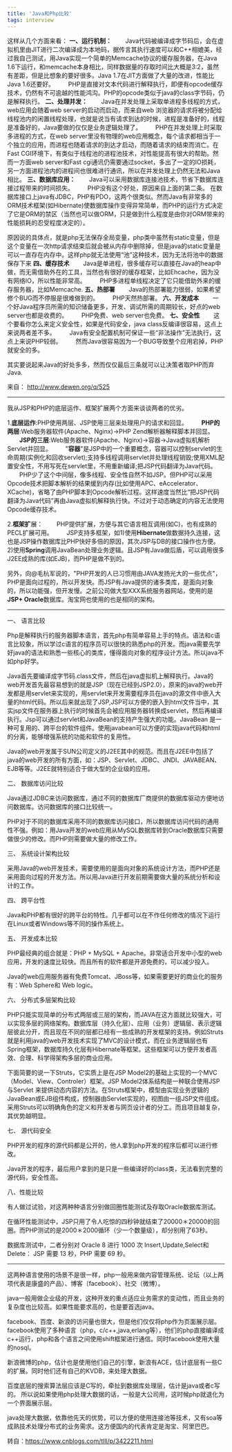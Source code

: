 ```yaml
---
title: 'Java和Php比较'
tags: interview
---
```










这样从几个方面来看：
**一、运行机制：**
　　Java代码被编译成字节码后，会在虚拟机里由JIT进行二次编译成为本地码，据传言其执行速度可以和C++相媲美，经过我自己测试，用Java实现一个简单的Memcache协议的缓存服务器，在Java 1.6下运行，和memcache本身相比，同样数据量的存取时间比大概是3:2，虽然有差距，但是比想象的要好很多。Java 1.7在JIT方面做了大量的改进，性能比Java 1.6还要好。
　　PHP是直接对文本代码进行解释执行，即便有opcode缓存技术，仍然有不可逾越的性能鸿沟。PHP的opcode类似于java的class字节码，仍是解释执行。
**二、处理并发：**
　　Java在并发处理上采取单进程多线程的方式，web应用会随着web server的启动而启动，而来自web 浏览器的请求将被分配给线程池内的闲置线程处理，也就是说当有请求到达的时候，进程是准备好的，线程是准备好的，Java要做的仅仅是业务逻辑处理了。
　　PHP在并发处理上时采取多进程的方式，在web server里没有物理的web应用概念，每个请求都相当于一个独立的应用，而进程也随着请求的到达才启动，而随着请求的结束而消亡。在Fast CGI环境下，有类似于线程池的进程池技术，对性能提高有很大的帮助。然而一方面web server和Fast cgi通讯仍需要通过socket，多出了一定的IO损耗，另一方面进程池内的进程间也很难进行通讯，所以在并发处理上仍然无法和Java相比。
**三、数据库应用：**
　　Java可以采用数据库连接池技术，节省下数据库连接过程带来的时间损失。
　　PHP没有这个好处，原因来自上面的第二条。
在数据库接口上java有JDBC，PHP有PDO，这两个很类似。然而Java有非常多的ORM技术框架(如Hibernate)使数据库操作变得异常简单，而PHP的运行方式决定了它是ORM的禁区（当然也可以做ORM，只是做到什么程度是由你对ORM带来的性能损耗的忍受程度决定的）。

原因说的具体点，就是php无法保存全局变量，php类中虽然有static变量，但是这个变量在一次http请求结束后就会被从内存中删除掉，但是java的static变量是可以一直存在内存中。这样php就无法使用“池”这种技术，因为无法将池中的数据保存下来
**四、缓存技术**
　　Java是单进程，很多缓存可以直接在Java的heap中做，而无需借助外在的工具，当然也有很好的缓存框架，比如Ehcache，因为没有网络IO，所以性能非常高。
　　PHP多进程单线程决定了它只能借助外来的缓存服务器，比如Memcache.
**五、热部署**
　　Java的热部署能力很弱，如果希望修个BUG而不停服是很难做到的。
　　PHP天然热部署。
**六、开发成本**
　　一个好Java程序员所需的知识储备更多，开发、调试所需的周期较长，好点的web server也都是收费的。
　　PHP免费、web server也免费。
**七、安全性**
　　这个要看你怎么来定义安全性，如果是代码安全，java class反编译很容易，这点上来说两者差不多。
　　Java有安全配置机制可保证一些“非法操作”无法执行，这点上来说PHP较弱。
　　然而Java很容易因为一个BUG导致整个应用宕掉，PHP就安全的多。

其实要说起来Java的好处多多，然而仅仅最后三条就可以让决策者取PHP而弃Java.

来自： <http://www.dewen.org/q/525>

 

 

------

 

我从JSP和PHP的底层运作、框架扩展两个方面来谈谈两者的优劣。

1.**底层运作**:PHP使用两层、JSP使用三层来处理用户的请求和回显。
　　**PHP的两层**:Web服务器软件(Apache、Nginx)->PHP Zend解析器解释脚本并回显。
　　**JSP的三层**:Web服务器软件(Apache、Nginx)->容器->Java虚拟机解析Servlet并回显。
　　"**容器**"是JSP中的一个重要概念，容器可以控制servlet的生命周期(实例化和回收servlet);支持多线程调用servlet并处理线程销毁;使用XML配置安全性，不用写死在servlet里，不用重新编译;把JSP代码翻译为Java代码。
　　PHP少了这个中间层，像多线程、安全性自然不如JSP。但PHP可以采用Opcode技术把脚本解析的结果缓到内存(比如使用APC、eAccelerator、XCache)，省略了由PHP脚本到Opcode解析过程。这样速度当然比“把JSP代码翻译为Java代码”再由Java虚拟机解释执行快。不过对于动态确定的内容无法使用Opcode缓存技术。

2.**框架扩**展：
　　PHP提供扩展，方便与其它语言相互调用(如C)，也有成熟的PECL扩展可用。
　　JSP支持多框架，如1)使用**Hibernate**做数据持久连接，这也是JSP操作数据库比PHP快好多倍的原因，其次JSP与DB的接口操作也方便。2)使用**Spring**调用JavaBean处理业务逻辑。且JSP有Java做后盾，可以调用很多J2EE成熟的库(如EJB)，而PHP是做不到的。

另外，向@毛杭军说的，"PHP开发的人已习惯用由JAVA发扬光大的一些优点"，PHP是面向过程的，所以开发快。而JSP有Java提供的诸多类库，是面向对象的，所以功能强，但开发慢。之前公司做大型XXX系统服务器网站，使用的是**JSP+ Oracle**数据库。淘宝网也使用的也是相同的架构。

 

------

 

一、 语言比较

Php是解释执行的服务器脚本语言，首先php有简单容易上手的特点。语法和c语言比较象，所以学过c语言的程序员可以很快的熟悉php的开发。而java需要先学好java的语法和熟悉一些核心的类库，懂得面向对象的程序设计方法。所以java不如php好学。

Java首先要编译成字节码.class文件，然后在java虚拟机上解释执行。Java的web开发首先最容易想到的就是JSP（现在已经到JSP2.0），原来的java的web开发都是用servlet来实现的，用servlet来开发需要程序员在java的源文件中嵌入大量的html代码。所以后来就出现了JSP,JSP可以方便的嵌入到html文件当中，其实jsp文件在服务器上执行的时候首先会被应用服务器转换成servlet，然后再编译执行。Jsp可以通过servlet和JavaBean的支持产生强大的功能。JavaBean 是一种可复用的、跨平台的软件组件。使用javabean可以方便的实现java代码和html的分离，能够增强系统的功能和软件的复用性。

Java的web开发属于SUN公司定义的J2EE其中的规范。而且在J2EE中包括了java的web开发的所有方面，如：JSP、Servlet、JDBC、JNDI、JAVABEAN、EJB等等。J2EE就特别适合于做大型的企业级的应用。

二、 数据库访问比较

Java通过JDBC来访问数据库，通过不同的数据库厂商提供的数据库驱动方便地访问数据库。访问数据库的接口比较统一。

PHP对于不同的数据库采用不同的数据库访问接口，所以数据库访问代码的通用性不强。例如：用Java开发的web应用从MySQL数据库转到Oracle数据库只需要做很少的修改。而PHP则需要做大量的修改工作。

三、 系统设计架构比较

采用Java的web开发技术，需要使用的是面向对象的系统设计方法，而PHP还是采用面向过程的开发方法。所以用Java进行开发前期需要做大量的系统分析和设计的工作。

四、 跨平台性

Java和PHP都有很好的跨平台的特性。几乎都可以在不作任何修改的情况下运行在Linux或者Windows等不同的操作系统上。

五、 开发成本比较

PHP最经典的组合就是：PHP + MySQL + Apache。非常适合开发中小型的web应用，开发的速度比较快。而且所有的软件都是开源免费的，可以减少投入。

Java的web应用服务器有免费Tomcat、JBoss等，如果需要更好的商业化的服务有：Web Sphere和 Web logic。

六、 分布式多层架构比较

PHP只能实现简单的分布式两层或三层的架构，而JAVA在这方面就比较强大，可以实现多层的网络架构。数据库层（持久化层）、应用（业务）逻辑层、表示逻辑层彼此分开，而且现在不同的层都已经有一些成熟的开发框架的支持。例如Struts就是利用java的web开发技术实现了MVC的设计模式，而在业务逻辑层也有Spring框架，数据库持久化层有Hibernate等框架。这些框架可以方便开发者高效、合理、科学得架构多层的商业应用。

下面简要的说一下Struts，它实质上是在JSP Model2的基础上实现的一个MVC（Model、View、Controler）框架。JSP Model2体系结构是一种联合使用JSP 与Servlet 来提供动态内容的方法。在Struts框架中，模型由实现业务逻辑的JavaBean或EJB组件构成，控制器由Servlet实现的，视图由一组JSP文件组成。采用Struts可以明确角色的定义和开发者与网页设计者的分工。而且项目越复杂，其优势越明显。

七、 源代码安全

PHP开发的程序的源代码都是公开的，他人拿到php开发的程序后都可以进行修改。

Java开发的程序，最后用户拿到的是只是一些编译好的class类，无法看到完整的源代码，安全性高。

八、性能比较

有人做过试验，对这两种种语言分别做回圈性能测试及存取Oracle数据库测试。

在循环性能测试中，JSP只用了令人吃惊的四秒钟就结束了20000＊20000的回圈。而PHP测试的是2000＊2000循环（少一个数量级），却分别用了63秒。

数据库测试中，二者分别对 Oracle 8 进行 1000 次 Insert,Update,Select和Delete： JSP 需要 13 秒，PHP 需要 69 秒。

 

------

 

这两种语言使用的场景不是很一样，php一般用来做内容管理系统、论坛（以上两项代表是康盛的产品）、博客（facebook）、社交（微博）。

java一般用做企业级的开发，这种开发的重点适应业务需求的变动性，而且业务的复杂度也比较高。如果性能要求高的，也是要首选java。

facebook、百度、新浪的访问量也很大，但是他们仅仅将php作为页面展示层。facebook使用了多种语言（php，c/c++,java,erlang等），他们的php直接编译成c++运行，php和各个语言之间使用shift框架进行通信。同时facebook使用大量的nosql。

新浪微博的php，估计也是使用他们自己的引擎，新浪有ACE，估计底层有一些C的扩展。同时他们还有自己的KVDB，来处理大数据。

百度底层的搜索算法层应该是C写的，牵扯到数据库处理层，估计是java或者c写的。
所以说如果使用php处理大数据的话，一般是大公司用，这时候php就退化为一个界面展示层。

java处理大数据，依靠他先天的优势，可以方便的使用连接池等技术，又有soa等成熟技术处理分布式的业务需求。这方便国内的代表肯定是淘宝、阿里巴巴。

 

转自：https://www.cnblogs.com/tlll/p/3422211.html



